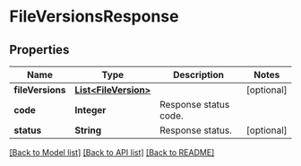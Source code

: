 ﻿
# FileVersionsResponse


## Properties
Name | Type | Description | Notes
------------ | ------------- | ------------- | -------------
**fileVersions** | [**List&lt;FileVersion&gt;**](FileVersion.md) |  | [optional]
**code** | **Integer** | Response status code. | 
**status** | **String** | Response status. | [optional]


[[Back to Model list]](../README.md#documentation-for-models) [[Back to API list]](../README.md#documentation-for-api-endpoints) [[Back to README]](../README.md)


